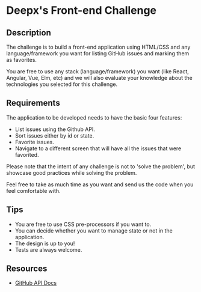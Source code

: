 # Deepx's Front-end Challenge

## Description

The challenge is to build a front-end application using HTML/CSS and any language/framework you want for listing GitHub issues and marking them as favorites.

You are free to use any stack (language/framework) you want (like React, Angular, Vue, Elm, etc) and we will also evaluate your knowledge about the technologies you selected for this challenge.

## Requirements

The application to be developed needs to have the basic four features:

- List issues using the Github API.
- Sort issues either by id or state.
- Favorite issues.
- Navigate to a different screen that will have all the issues that were favorited.

Please note that the intent of any challenge is not to 'solve the problem', but showcase good practices while solving the problem.

Feel free to take as much time as you want and send us the code when you feel comfortable with.

## Tips

- You are free to use CSS pre-processors if you want to.
- You can decide whether you want to manage state or not in the application.
- The design is up to you!
- Tests are always welcome.

## Resources

- [GitHub API Docs](https://developer.github.com/v3/)
